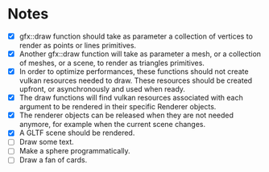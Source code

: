 # Notes

- [x] gfx::draw function should take as parameter a collection of vertices to render as points or lines primitives.
- [x] Another gfx::draw function will take as parameter a mesh, or a collection of meshes, or a scene, to render as triangles primitives.
- [x] In order to optimize performances, these functions should not create vulkan resources needed to draw. These resources should be created upfront, or asynchronously and used when ready.
- [x] The draw functions will find vulkan resources associated with each argument to be rendered in their specific Renderer objects.
- [x] The renderer objects can be released when they are not needed anymore, for example when the current scene changes.
- [x] A GLTF scene should be rendered.
- [ ] Draw some text.
- [ ] Make a sphere programmatically.
- [ ] Draw a fan of cards.
